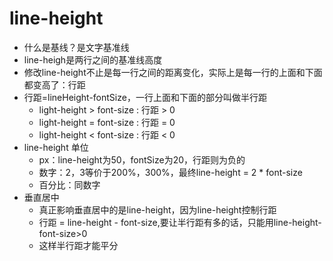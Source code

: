 # line-height

- 什么是基线？是文字基准线
- line-heigh是两行之间的基准线高度
- 修改line-height不止是每一行之间的距离变化，实际上是每一行的上面和下面都变高了：行距
- 行距=lineHeight-fontSize，一行上面和下面的部分叫做半行距
  - light-height > font-size : 行距 > 0
  - light-height = font-size : 行距 = 0
  - light-height < font-size : 行距 < 0
- line-height 单位
  - px：line-height为50，fontSize为20，行距则为负的
  - 数字：2，3等价于200%，300%，最终line-height = 2 * font-size
  - 百分比：同数字
- 垂直居中
  - 真正影响垂直居中的是line-height，因为line-height控制行距
  - 行距 = line-height - font-size,要让半行距有多的话，只能用line-height-font-size>0
  - 这样半行距才能平分
